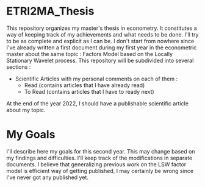 # ETRI2MA_Thesis
This repository organizes my master's thesis in econometry. It constitutes a way of keeping track of my achievements and what needs to be done. 
I'll try to be as complete and explicit as I can be. I don't start from nowhere since I've already written a first document during my first year in the econometric master about the same topic : Factors Model based on the Locally Stationary Wavelet process. This repository will be subdivided into several sections : 
+ Scientific Articles with my personal comments on each of them : 
  + Read (contains articles that I have already read)
  + To Read  (contains articles that I have to ready next)

At the end of the year 2022, I should have a publishable scientific article about my topic.

# My Goals
I'll describe here my goals for this second year. This may change based on my findings and difficulties. I'll keep track of the modifications in separate documents. I believe that generalizing previous work on the LSW factor model is efficient way of getting published, I may certainly be wrong since I've never got any published yet. 

